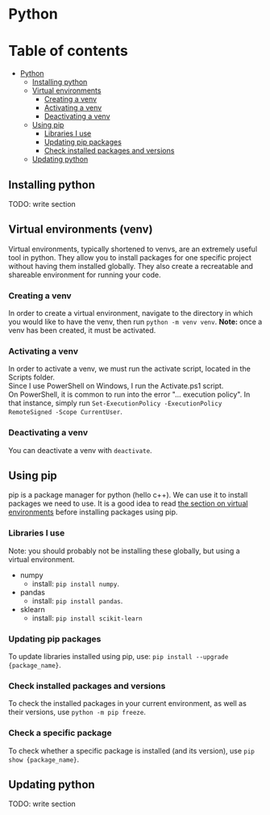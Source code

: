 # Python

# Table of contents

- [Python](#python)
    - [Installing python](#installing-python)
    - [Virtual environments](#virtual-environments-venv)
        - [Creating a venv](#creating-a-venv)
        - [Activating a venv](#activating-a-venv)
        - [Deactivating a venv](#deactivating-a-venv)
    - [Using pip](#using-pip)
        - [Libraries I use](#libraries-i-use)
        - [Updating pip packages](#updating-pip-packages)
        - [Check installed packages and versions](#check-installed-packages-and-versions)
    - [Updating python](#updating-python)


## Installing python
TODO: write section

## Virtual environments (venv)
Virtual environments, typically shortened to venvs, are an extremely useful tool in python. They allow you to install packages for one specific project without having them installed globally. They also create a recreatable and shareable environment for running your code.
### Creating a venv
In order to create a virtual environment, navigate to the directory in which you would like to have the venv, then run `python -m venv venv`. **Note:** once a venv has been created, it must be activated.

### Activating a venv
In order to activate a venv, we must run the activate script, located in the Scripts folder.  
Since I use PowerShell on Windows, I run the Activate.ps1 script.  
On PowerShell, it is common to run into the error "... execution policy". In that instance, simply run `Set-ExecutionPolicy -ExecutionPolicy RemoteSigned -Scope CurrentUser`.

### Deactivating a venv
You can deactivate a venv with `deactivate`.


## Using pip

pip is a package manager for python (hello c++). We can use it to install packages we need to use. It is a good idea to read [the section on virtual environments](#virtual-environments-venv) before installing packages using pip.

### Libraries I use
Note: you should probably not be installing these globally, but using a virtual environment.
- numpy
    - install: `pip install numpy`.
- pandas
    - install: `pip install pandas`.
- sklearn
    - install: `pip install scikit-learn`

### Updating pip packages

To update libraries installed using pip, use: `pip install --upgrade {package_name}`.

### Check installed packages and versions

To check the installed packages in your current environment, as well as their versions, use `python -m pip freeze`.

### Check a specific package
To check whether a specific package is installed (and its version), use `pip show {package_name}`.

## Updating python
TODO: write section
